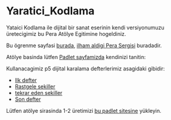 # Yaratici_Kodlama

Yataici Kodlama ile dijital bir sanat eserinin kendi versiyonumuzu üretecigimiz bu Pera Atölye Egitimine hogeldiniz. 

Bu ögrenme sayfasi [burada](https://www.peramuzesi.org.tr/pera-ogrenme/atolye/yaratici-kodlama-ile-dijital-sanat/5852), [ilham aldigi Pera Sergisi](https://www.peramuzesi.org.tr/sergi/hesaplar-ve-tesadufler/1304) buradadir. 

Atölye basinda lütfen [Padlet sayfamizda](https://padlet.com/bilg1/pera-da-yaratici-kodlama-at-lyesi-lhbe45t4bf3lit4c) kendinizi tanitin:

Kullanacagimiz p5 dijital karalama defterlerimiz asagidaki gibidir:
- [Ilk defter](https://editor.p5js.org/tbilgin/sketches/xdqGbMlXG)
- [Rastgele sekiller](https://editor.p5js.org/tbilgin/sketches/2rMSk9mL7)
- [tekrar eden sekiller](https://editor.p5js.org/tbilgin/sketches/YfPEAM7HG)
- [Son defter](https://editor.p5js.org/tbilgin/sketches/Li-Bp0Pjc)


Lütfen atölye sirasinda 1-2 üretimizi [bu padlet sitesine](https://padlet.com/bilg1/pera-da-yaratici-kodlama-at-lyesi-lhbe45t4bf3lit4c) yükleyin.
